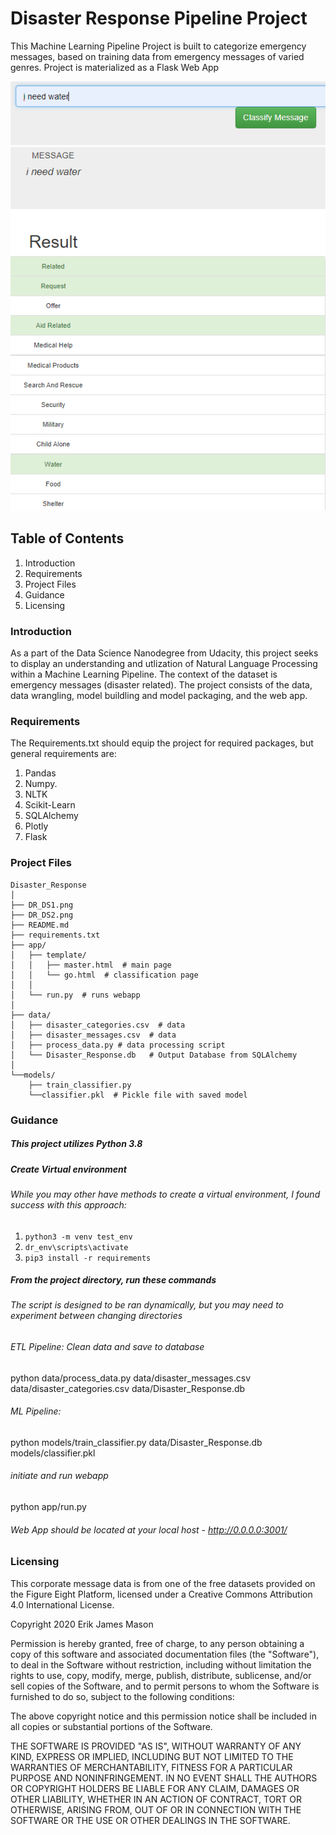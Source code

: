 # Disaster Response Pipeline Project
This Machine Learning Pipeline Project is built to categorize emergency messages, based on training data from emergency messages of varied genres. Project is materialized as a Flask Web App

![Disaster Response message](https://github.com/erikjamesmason/Disaster_Response/blob/master/DR_DS1.png)
![Diaster Response Result](https://github.com/erikjamesmason/Disaster_Response/blob/master/DR_DS2.png)

## Table of Contents
1. Introduction
2. Requirements
3. Project Files
4. Guidance
5. Licensing

### Introduction
As a part of the Data Science Nanodegree from Udacity, this project seeks to display an understanding and utlization of Natural Language Processing within a Machine Learning Pipeline. The context of the dataset is emergency messages (disaster related). The project consists of the data, data wrangling, model buildling and model packaging, and the web app.

### Requirements

The Requirements.txt should equip the project for required packages, but general requirements are:
1. Pandas
2. Numpy.
3. NLTK
4. Scikit-Learn
5. SQLAlchemy
6. Plotly
7. Flask

### Project Files

```
Disaster_Response
│
├── DR_DS1.png
├── DR_DS2.png
├── README.md
├── requirements.txt
├── app/
│   ├── template/
│   │   ├── master.html  # main page
│   │   └── go.html  # classification page
│   │
│   └── run.py  # runs webapp
│
├── data/
│   ├── disaster_categories.csv  # data 
│   ├── disaster_messages.csv  # data 
│   ├── process_data.py # data processing script
│   └── Disaster_Response.db   # Output Database from SQLAlchemy
│
└──models/
    ├── train_classifier.py
    └──classifier.pkl  # Pickle file with saved model

```

### Guidance

##### This project utilizes Python 3.8
##### Create Virtual environment
###### While you may other have methods to create a virtual environment, I found success with this approach:
1. `python3 -m venv test_env`
2. `dr_env\scripts\activate`
3. `pip3 install -r requirements`

##### From the project directory, run these commands
###### The script is designed to be ran dynamically, but you may need to experiment between changing directories

###### ETL Pipeline: Clean data and save to database
python data/process_data.py data/disaster_messages.csv data/disaster_categories.csv data/Disaster_Response.db
###### ML Pipeline: 
python models/train_classifier.py data/Disaster_Response.db models/classifier.pkl
###### initiate and run webapp 
python app/run.py
###### Web App should be located at your local host - http://0.0.0.0:3001/

### Licensing

This corporate message data is from one of the free datasets provided on the Figure Eight Platform, licensed under a Creative Commons Attribution 4.0 International License.

Copyright 2020 Erik James Mason

Permission is hereby granted, free of charge, to any person obtaining a copy of this software and associated documentation files (the "Software"), to deal in the Software without restriction, including without limitation the rights to use, copy, modify, merge, publish, distribute, sublicense, and/or sell copies of the Software, and to permit persons to whom the Software is furnished to do so, subject to the following conditions:

The above copyright notice and this permission notice shall be included in all copies or substantial portions of the Software.

THE SOFTWARE IS PROVIDED "AS IS", WITHOUT WARRANTY OF ANY KIND, EXPRESS OR IMPLIED, INCLUDING BUT NOT LIMITED TO THE WARRANTIES OF MERCHANTABILITY, FITNESS FOR A PARTICULAR PURPOSE AND NONINFRINGEMENT. IN NO EVENT SHALL THE AUTHORS OR COPYRIGHT HOLDERS BE LIABLE FOR ANY CLAIM, DAMAGES OR OTHER LIABILITY, WHETHER IN AN ACTION OF CONTRACT, TORT OR OTHERWISE, ARISING FROM, OUT OF OR IN CONNECTION WITH THE SOFTWARE OR THE USE OR OTHER DEALINGS IN THE SOFTWARE.
